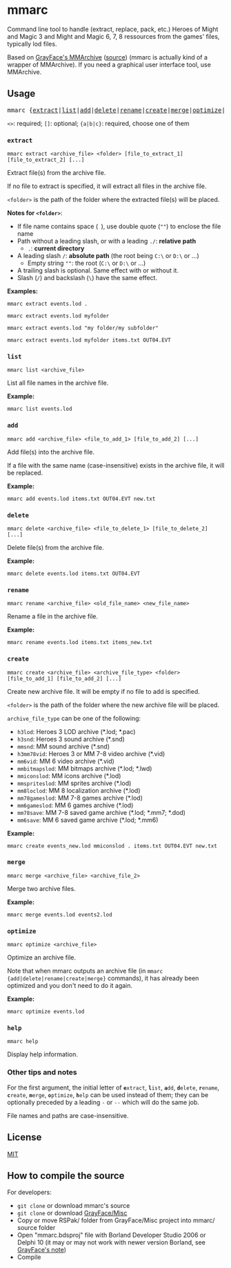 # mmarc

Command line tool to handle (extract, replace, pack, etc.) Heroes of Might and Magic 3 and Might and Magic 6, 7, 8 ressources from the games' files, typically lod files.

Based on [GrayFace's MMArchive](https://grayface.github.io/mm/#MMArchive) ([source](https://github.com/GrayFace/Misc/)) (mmarc is actually kind of a wrapper of MMArchive). If you need a graphical user interface tool, use MMArchive.

## Usage

<pre>
mmarc {<a href="#extract">extract</a>|<a href="#list">list</a>|<a href="#add">add</a>|<a href="#delete">delete</a>|<a href="#rename">rename</a>|<a href="#create">create</a>|<a href="#merge">merge</a>|<a href="#optimize">optimize</a>|<a href="#help">help</a>} &lt;archive_file&gt; [other_arguments]
</pre>

`<>`: required; `[]`: optional; `{a|b|c}`: required, choose one of them

### `extract`

```
mmarc extract <archive_file> <folder> [file_to_extract_1] [file_to_extract_2] [...]
```

Extract file(s) from the archive file.

If no file to extract is specified, it will extract all files in the archive file.

`<folder>` is the path of the folder where the extracted file(s) will be placed.

**Notes for `<folder>`**:
* If file name contains space (` `), use double quote (`""`) to enclose the file name
* Path without a leading slash, or with a leading `./`: **relative path**
  * `.`: **current directory**
* A leading slash `/`: **absolute path** (the root being `C:\` or `D:\` or ...)
  * Empty string `""`: the root (`C:\` or `D:\` or ...)
* A trailing slash is optional. Same effect with or without it.
* Slash (`/`) and backslash (`\`) have the same effect.

**Examples:**

```
mmarc extract events.lod .
```

```
mmarc extract events.lod myfolder
```

```
mmarc extract events.lod "my folder/my subfolder"
```

```
mmarc extract events.lod myfolder items.txt OUT04.EVT
```

### `list`

```
mmarc list <archive_file>
```

List all file names in the archive file.

**Example:**

```
mmarc list events.lod
```

### `add`

```
mmarc add <archive_file> <file_to_add_1> [file_to_add_2] [...]
```

Add file(s) into the archive file.

If a file with the same name (case-insensitive) exists in the archive file, it will be replaced.

**Example:**

```
mmarc add events.lod items.txt OUT04.EVT new.txt
```

### `delete`

```
mmarc delete <archive_file> <file_to_delete_1> [file_to_delete_2] [...]
```

Delete file(s) from the archive file.

**Example:**

```
mmarc delete events.lod items.txt OUT04.EVT
```

### `rename`

```
mmarc rename <archive_file> <old_file_name> <new_file_name>
```

Rename a file in the archive file.

**Example:**

```
mmarc rename events.lod items.txt items_new.txt
```

### `create`

```
mmarc create <archive_file> <archive_file_type> <folder> [file_to_add_1] [file_to_add_2] [...]
```

Create new archive file. It will be empty if no file to add is specified.

`<folder>` is the path of the folder where the new archive file will be placed.

`archive_file_type` can be one of the following:
* `h3lod`: Heroes 3 LOD archive (*.lod; *.pac)
* `h3snd`: Heroes 3 sound archive (*.snd)
* `mmsnd`: MM sound archive (*.snd)
* `h3mm78vid`: Heroes 3 or MM 7-8 video archive (*.vid)
* `mm6vid`: MM 6 video archive (*.vid)
* `mmbitmapslod`: MM bitmaps archive (*.lod; *.lwd)
* `mmiconslod`: MM icons archive (*.lod)
* `mmspriteslod`: MM sprites archive (*.lod)
* `mm8loclod`: MM 8 localization archive (*.lod)
* `mm78gameslod`: MM 7-8 games archive (*.lod)
* `mm6gameslod`: MM 6 games archive (*.lod)
* `mm78save`: MM 7-8 saved game archive (*.lod; *.mm7; *.dod)
* `mm6save`: MM 6 saved game archive (*.lod; *.mm6)

**Example:**

```
mmarc create events_new.lod mmiconslod . items.txt OUT04.EVT new.txt
```

### `merge`

```
mmarc merge <archive_file> <archive_file_2>
```

Merge two archive files.

**Example:**

```
mmarc merge events.lod events2.lod
```

### `optimize`

```
mmarc optimize <archive_file>
```

Optimize an archive file.

Note that when mmarc outputs an archive file (in `mmarc {add|delete|rename|create|merge}` commands), it has already been optimized and you don't need to do it again.

**Example:**

```
mmarc optimize events.lod
```

### `help`

```
mmarc help
```

Display help information.

### Other tips and notes

For the first argument, the initial letter of <code><strong>e</strong>xtract</code>, <code><strong>l</strong>ist</code>, <code><strong>a</strong>dd</code>, <code><strong>d</strong>elete</code>, <code><strong>r</strong>ename</code>, <code><strong>c</strong>reate</code>, <code><strong>m</strong>erge</code>, <code><strong>o</strong>ptimize</code>, <code><strong>h</strong>elp</code> can be used instead of them; they can be optionally preceded by a leading `-` or `--` which will do the same job.

File names and paths are case-insensitive.

## License

[MIT](https://github.com/might-and-magic/mmarc/blob/master/LICENSE.md)

## How to compile the source

For developers:

* `git clone` or download mmarc's source
* `git clone` or download [GrayFace/Misc](https://github.com/GrayFace/Misc)
* Copy or move RSPak/ folder from GrayFace/Misc project into mmarc/ source folder
* Open "mmarc.bdsproj" file with Borland Developer Studio 2006 or Delphi 10 (it may or may not work with newer version Borland, see [GrayFace's note](https://github.com/GrayFace/Misc))
* Compile
